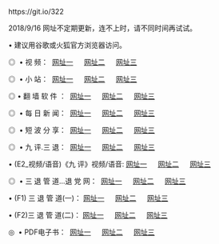 <p>https://git.io/322</p>
<p>2018/9/16 网址不定期更新，连不上时，请不同时间再试试。
<p>• 建议用谷歌或火狐官方浏览器访问。
<p>◎  • 视 频： 
<a href="http://ih.cercadelrio.com/tv/" target="_blank">网址一</a> 　 
<a href="http://dd.cercadelrio.com/9018.html" target="_blank">网址二</a> 　 
<a href="http://dd.cercadelrio.com/9449.html" target="_blank">网址三</a></p>
<p>◎ </span>  •  小 站：  
<a href="http://ih.cercadelrio.com/" target="_blank">网址一</a> 　 
<a href="http://dd.cercadelrio.com/" target="_blank">网址二</a> 　 
<a href="http://dd.cercadelrio.com/read/" target="_blank">网址三</a></p>
<p>◎  • 翻 墙 软 件 ：  
<a href="http://ih.cercadelrio.com/ff/" target="_blank">网址一</a> 　 
<a href="http://dd.cercadelrio.com/s/read/a1_nd.html" target="_blank">网址二</a> 　 
<a href="http://dd.cercadelrio.com/ff/index.html" target="_blank">网址三</a></p>
<p>◎ </span>  • 每 日 新 闻：  
<a href="http://ih.cercadelrio.com/day/" target="_blank">网址一</a> 　 
<a href="http://dd.cercadelrio.com/day/" target="_blank">网址二</a> 　 
<a href="http://dd.cercadelrio.com/day/index.html" target="_blank">网址三</a></p>
<p>◎ </span>  • 短 波 分 享：  
<a href="http://ih.cercadelrio.com/h/" target="_blank">网址一</a> 　 
<a href="http://dd.cercadelrio.com/h/" target="_blank">网址二</a> 　 
<a href="http://dd.cercadelrio.com/h/index.html" target="_blank">网址三</a></p>
<p>◎   • 九 评.三 退：  
<a href="http://ih.cercadelrio.com/t/" target="_blank">网址一</a> 　 
<a href="http://dd.cercadelrio.com/v2/index.html" target="_blank">网址二</a> 　 
<a href="http://dd.cercadelrio.com/tt/index.html" target="_blank">网址三</a> 　</p>
<p>  • (E2_视频/语音)《九 评》视频/语音: 
<a href="http://dd.cercadelrio.com/7738.html" target="_blank">网址一</a> 　 
<a href="http://dd.cercadelrio.com/7614.html" target="_blank">网址二</a> 　 
<a href="http://dd.cercadelrio.com/7633.html" target="_blank">网址三</a></p>
<p>◎   • 三 退 管 道...退 党 网：  
<a href="http://ih.cercadelrio.com/go/td1.html" target="_blank">网址一</a> 　 
<a href="http://dd.cercadelrio.com/go/td2.html" target="_blank">网址二</a> 　 
<a href="http://dd.cercadelrio.com/go/td3.html" target="_blank">网址三</a></p>
<p>  • (F1) 三 退 管 道(一)： 
<a href="http://ih.cercadelrio.com/dd/" target="_blank">网址一</a> 　 
<a href="http://dd.cercadelrio.com/s/read/a1_tdx.html" target="_blank">网址二</a> 　 
<a href="http://dd.cercadelrio.com/dd/" target="_blank">网址三</a></p>
<p>  • (F2)三 退 管 道(二)： 
<a href="http://dd.cercadelrio.com/d/" target="_blank">网址一</a> 　 
<a href="http://ih.cercadelrio.com/d/index.html" target="_blank">网址二</a> 　 
<a href="http://dd.cercadelrio.com/d/" target="_blank">网址三</a></p>
<p>◎   • PDF电子书：  
<a href="http://ih.cercadelrio.com/p/" target="_blank">网址一</a> 　 
<a href="http://dd.cercadelrio.com/p/index.html" target="_blank">网址二</a> 　 
<a href="http://dd.cercadelrio.com/p/" target="_blank">网址三</a></p>

